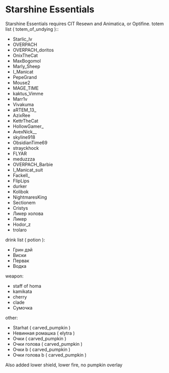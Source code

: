 # Starshine Essentials
Starshine Essentials requires CIT Resewn and Animatica, or Optifine. 
totem list ( totem_of_undying )::
- Starlic_lv
- OVERPACH
- OVERPACH_doritos
- OnixTheCat
- MaxBogomol
- Marly_Sheep
- I_Manicat
- PepeGrand
- Mouse2
- MAGE_TIME
- kaktus_Vimme
- Marr1v
- Vivakuma
- aRTEM_13_
- AzixRee
- KettrTheCat
- HollowGamer_
- AvexNick__
- skyline918
- ObsidianTime69
- strayckhock
- FLYAR
- meduzzza
- OVERPACH_Barbie
- I_Manicat_suit
- Fackell_
- FlipLips
- durker
- Kolibok
- NightmaresKing
- Sectionem
- Cristys
- Ликер холова
- Ликер
- Hodor_z
- trolaro

drink list ( potion ):
- Грин дэй
- Виски
- Первак
- Водка

weapon:
- staff of homa
- kamikata
- cherry
- clade
- Сумочка


other:
- Starhat ( carved_pumpkin )
- Невинная ромашка ( elytra )
- Очки ( carved_pumpkin )
- Очки голова ( carved_pumpkin )
- Очки b ( carved_pumpkin )
- Очки голова b ( carved_pumpkin )

Also added lower shield, lower fire, no pumpkin overlay

